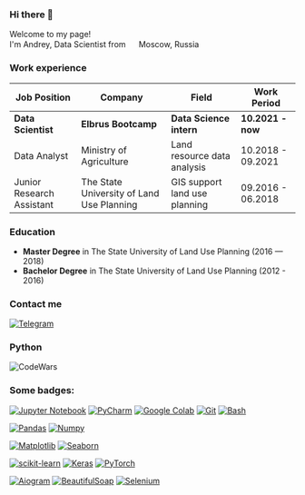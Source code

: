 ### Hi there 👋

Welcome to my page! </br>
I'm Andrey, Data Scientist from <img src="https://cdn-icons-png.flaticon.com/512/197/197408.png" width="15"/> Moscow, Russia

### Work experience 
| Job Position                 | Company                                   | Field                         | Work Period         |
| -----------------------------| ------------------------------------------| ------------------------------| --------------------|
| **Data Scientist**           | **Elbrus Bootcamp**                       | **Data Science intern**       | **10.2021 - now**   |
| Data Analyst                 | Ministry of Agriculture                   | Land resource data analysis   | 10.2018 - 09.2021   |
| Junior Research Assistant    | The State University of Land Use Planning | GIS support land use planning | 09.2016 - 06.2018   |

### Education 
- **Master Degree** in The State University of Land Use Planning (2016 — 2018)
- **Bachelor Degree** in The State University of Land Use Planning (2012 - 2016)

### Contact me 
[![Telegram](https://img.shields.io/badge/Telegram-2CA5E0?style=for-the-badge&logo=telegram&logoColor=white)](https://t.me/AndreySH1)

### Python 
![CodeWars](https://www.codewars.com/users/AndiShii/badges/large)

### Some badges:
[![Jupyter Notebook](https://img.shields.io/badge/jupyter-%23FA0F00.svg?style=for-the-badge&logo=jupyter&logoColor=white)](https://jupyter.org)
[![PyCharm](https://img.shields.io/badge/PyCharm-000000?style=for-the-badge&logo=pycharm&logoColor=white)]()
[![Google Colab](https://img.shields.io/badge/google_colab-F9AB00?style=for-the-badge&logo=googlecolab&logoColor=white)]()
[![Git](https://img.shields.io/badge/git-%23F05033.svg?style=for-the-badge&logo=git&logoColor=white)](https://git-scm.com)
[![Bash](https://img.shields.io/badge/bash-000000?style=for-the-badge&logo=bash&logoColor=white)]()

[![Pandas](https://img.shields.io/badge/pandas-%23150458.svg?style=for-the-badge&logo=pandas&logoColor=white)](https://pandas.pydata.org)
[![Numpy](https://img.shields.io/badge/numpy-013243?style=for-the-badge&logo=numpy&logoColor=white)]()

[![Matplotlib](https://img.shields.io/badge/matplotlib-1f5278?style=for-the-badge&logo=matplotlib&logoColor=white)]()
[![Seaborn](https://img.shields.io/badge/seaborn-7db0bc?style=for-the-badge&logo=seaborn&logoColor=white)]()

[![scikit-learn](https://img.shields.io/badge/scikit--learn-%23F7931E.svg?style=for-the-badge&logo=scikit-learn&logoColor=white)](https://scikit-learn.org/)
[![Keras](https://img.shields.io/badge/Keras-%23D00000.svg?style=for-the-badge&logo=Keras&logoColor=white)](https://keras.io)
[![PyTorch](https://img.shields.io/badge/pytorch-EE4C2C?style=for-the-badge&logo=pytorch&logoColor=white)]()

[![Aiogram](https://img.shields.io/badge/Aiogram-2CA5E0?style=for-the-badge&logo=telegram&logoColor=white)](https://docs.aiogram.dev/)
[![BeautifulSoap](https://img.shields.io/badge/BeautifulSoap-acadad?style=for-the-badge&logo=beautifulsoap&logoColor=white)]()
[![Selenium](https://img.shields.io/badge/selenium-43B02A?style=for-the-badge&logo=selenium&logoColor=white)]()

